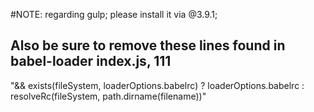 #NOTE: regarding gulp; please install it via @3.9.1;
## Also be sure to remove these lines found in babel-loader index.js, 111

"&& exists(fileSystem, loaderOptions.babelrc) ? loaderOptions.babelrc : resolveRc(fileSystem, path.dirname(filename))"



